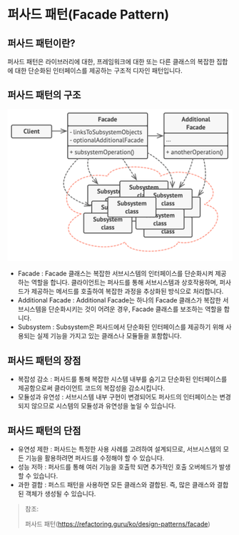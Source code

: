 # 퍼사드 패턴(Facade Pattern)

## 퍼사드 패턴이란?

퍼사드 패턴은 라이브러리에 대한, 프레임워크에 대한 또는 다른 클래스의 복잡한 집합에 대한 단순화된 인터페이스를 제공하는 구조적 디자인 패턴입니다.

## 퍼사드 패턴의 구조

<img src="img/facade.png" width="600">

* Facade : Facade 클래스는 복잡한 서브시스템의 인터페이스를 단순화시켜 제공하는 역할을 합니다. 클라이언트는 퍼사드를 통해 서브시스템과 상호작용하며, 퍼사드가 제공하는 메서드를 호출하여 복잡한 과정을 추상화된 방식으로 처리합니다.
* Additional Facade : Additional Facade는 하나의 Facade 클래스가 복잡한 서브시스템을 단순화시키는 것이 어려운 경우, Facade 클래스를 보조하는 역할을 합니다.
* Subsystem : Subsystem은 퍼사드에서 단순화된 인터페이스를 제공하기 위해 사용되는 실제 기능을 가지고 있는 클래스나 모듈들을 포함합니다.

## 퍼사드 패턴의 장점

* 복잡성 감소 : 퍼사드를 통해 복잡한 시스템 내부를 숨기고 단순화된 인터페이스를 제공함으로써 클라이언트 코드의 복잡성을 감소시킵니다.
* 모듈성과 유연성 : 서브시스템 내부 구현이 변경되어도 퍼사드의 인터페이스는 변경되지 않으므로 시스템의 모듈성과 유연성을 높일 수 있습니다.

## 퍼사드 패턴의 단점

* 유연성 제한 : 퍼사드는 특정한 사용 사례를 고려하여 설계되므로, 서브시스템의 모든 기능을 활용하려면 퍼사드를 수정해야 할 수 있습니다.
* 성능 저하 : 퍼사드를 통해 여러 기능을 호출학 되면 추가적인 호출 오버헤드가 발생할 수 있습니다.
* 과한 결합 : 퍼스드 패턴을 사용하면 모든 클래스와 결합된. 즉, 많은 클래스와 결합된 객체가 생성될 수 있습니다.

> 참조:
>
> 퍼사드 패턴(https://refactoring.guru/ko/design-patterns/facade)
